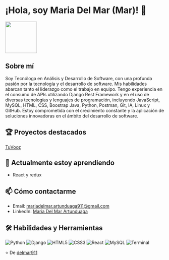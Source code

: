 # ¡Hola, soy Maria Del Mar (Mar)! 👋

<img src="https://github.com/user-attachments/assets/95b5e0c6-0950-4d4b-b831-49c47f51f5b7" width="100" height="100" alt="">


## Sobre mí

Soy Tecnóloga en Análisis y Desarrollo de Software, con una profunda pasión por la tecnología y el desarrollo de software. Mis habilidades abarcan tanto el liderazgo como el trabajo en equipo. Tengo experiencia en el consumo de APIs utilizando Django Rest Framework y en el uso de diversas tecnologías y lenguajes de programación, incluyendo JavaScript, MySQL, HTML, CSS, Boostrap Java, Python, Postman, Git, IA, Linux y GitHub. Estoy comprometida con el crecimiento constante y la aplicación de soluciones innovadoras en el ámbito del desarrollo de software.

## 🏆 Proyectos destacados

[TuVooz](http://tuvooz.com/TuVooz/)

## 🌱 Actualmente estoy aprendiendo

- React y redux

## 📫 Cómo contactarme

- Email: mariadelmar.artunduaga911@gmail.com
- LinkedIn: [Maria Del Mar Artunduaga](https://www.linkedin.com/in/mariadelmarartunduaga/)

## 🛠 Habilidades y Herramientas

![Python](https://img.shields.io/badge/-Python-3776AB?style=flat-square&logo=Python&logoColor=white)
![Django](https://img.shields.io/badge/-Django-092E20?style=flat-square&logo=Django&logoColor=white)
![HTML5](https://img.shields.io/badge/-HTML5-E34F26?style=flat-square&logo=html5&logoColor=white)
![CSS3](https://img.shields.io/badge/-CSS3-1572B6?style=flat-square&logo=css3&logoColor=white)
![React](https://img.shields.io/badge/-React-61DAFB?style=flat-square&logo=react&logoColor=black)
![MySQL](https://img.shields.io/badge/-MySQL-4479A1?style=flat-square&logo=mysql&logoColor=white)
![Terminal](https://img.shields.io/badge/-Terminal-4D4D4D?style=flat-square&logo=windows-terminal&logoColor=white)

⭐️ De [delmar911](https://github.com/delmar911)
